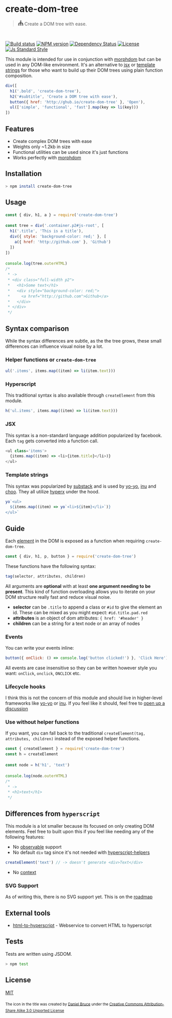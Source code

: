 

# create-dom-tree

> ![tree](./tree.png) Create a DOM tree with ease.
<br>

[![Build status][travis-image]][travis-url]
[![NPM version][version-image]][version-url]
[![Dependency Status][david-image]][david-url]
[![License][license-image]][license-url]
[![Js Standard Style][standard-image]][standard-url]

This module is intended for use in conjunction with [morphdom](https://github.com/patrick-steele-idem/morphdom) but can be used in any DOM-like environment. It's an alternative to [jsx](https://facebook.github.io/react/docs/jsx-in-depth.html) or [template strings](https://github.com/shama/bel) for those who want to build up their DOM trees using plain function composition.

```js
div([
  h1('.bold', 'create-dom-tree'),
  h2('#subtitle', 'Create a DOM tree with ease'),
  button({ href: 'http://ghub.io/create-dom-tree' }, 'Open'),
  ul(['simple', 'functional', 'fast'].map(key => li(key)))
])
```

## Features

* Create complex DOM trees with ease
* Weights only ~1.2kb in size
* Functional utilities can be used since it's just functions
* Works perfectly with [morphdom](https://github.com/patrick-steele-idem/morphdom)

## Installation

```bash
> npm install create-dom-tree
```

## Usage

```js
const { div, h1, a } = require('create-dom-tree')

const tree = div('.container.p2#js-root', [
  h1('.title', 'This is a title'),
  div({ style: 'background-color: red;' }, [
    a({ href: 'http://github.com' }, 'Github')
  ])
])

console.log(tree.outerHTML)
/*
 * ->
 * <div class="full-width p2">
 *   <h1>Some text</h1>
 *   <div style="background-color: red;">
 *     <a href="http://github.com">Github</a>
 *   </div>
 * </div>
 */
```

## Syntax comparison

While the syntax differences are subtle, as the the tree grows, these small differences can influence visual noise by a lot.

### Helper functions or `create-dom-tree`

```js
ul('.items', items.map((item) => li(item.text)))
```

### Hyperscript

This traditional syntax is also available through `createElement` from this module.

```js
h('ul.items', items.map((item) => li(item.text)))
```

### JSX

This syntax is a non-standard language addition popularized by facebook. Each `tag` gets converted into a function call.

```js
<ul class='items'>
  {items.map((item) => <li>{item.title}</li>)}
</ul>
```

### Template strings

This syntax was popularized by [substack](https://github.com/substack) and is used by [yo-yo](https://github.com/maxogden/yo-yo), [inu](https://github.com/ahdinosaur/inu) and [choo](https://github.com/yoshuawuyts/choo). They all utilize [hyperx](https://github.com/substack/hyperx) under the hood.

```js
yo`<ul>
  ${items.map((item) => yo`<li>${item}</li>`)}
</ul>`
```

## Guide

Each [element](https://github.com/ohanhi/hyperscript-helpers/blob/master/src/index.js#L26-L38) in the DOM is exposed as a function when requiring `create-dom-tree`.

```js
const { div, h1, p, button } = require('create-dom-tree')
```

These functions have the following syntax:

```js
tag(selector, attributes, children)
```

All arguments are **optional** with at least **one argument needing to be present**. This kind of function overloading allows you to iterate on your DOM structure really fast and reduce visual noise.

* **selector** can be `.title` to append a class or `#id` to give the element an id. These can be mixed as you might expect: `#id.title.pad.red`
* **attributes** is an object of dom attributes: `{ href: '#header' }`
* **children** can be a string for a text node or an array of nodes

### Events

You can write your events inline:

```js
button({ onClick: () => console.log('button clicked!') }, 'Click Here')
```

All events are case insensitive so they can be written however style you want: `onClick`, `onclick`, `ONCLICK` etc.

### Lifecycle hooks

I think this is not the concern of this module and should live in higher-level frameworks like [yo-yo](https://github.com/maxogden/yo-yo) or [inu](https://github.com/ahdinosaur/inu). If you feel like it should, feel free to [open up a discussion](http://github.com/queckezz/create-dom-tree/issues/new)

### Use without helper functions

If you want, you can fall back to the traditional `createElement(tag, attributes, children)` instead of the exposed helper functions.

```js
const { createElement } = require('create-dom-tree')
const h = createElement

const node = h('h1', 'text')

console.log(node.outerHTML)
/* 
 * ->
 * <h1>text</h1>
 */
```

## Differences from `hyperscript`

This module is a lot smaller because its focused on only creating DOM elements. Feel free to built upon this if you feel like needing any of the following features:

* No [observable](https://github.com/dominictarr/observable) support
* No default `div` tag since it's not needed with [hyperscript-helpers](https://github.com/ohanhi/hyperscript-helpers)

```js
createElement('text') // -> doesn't generate <div>Text</div>
```

* No [context](https://github.com/dominictarr/hyperscript/blob/master/test/index.js#L120-L126)

### SVG Support

As of writing this, there is no SVG support yet. This is on the [roadmap](https://github.com/queckezz/create-dom-tree/issues/1)

## External tools

* [html-to-hyperscript](html-to-hyperscript.paqmind.com) - Webservice to convert HTML to hyperscript

## Tests

Tests are written using JSDOM.

```bash
> npm test
```

## License

[MIT][license-url]

<sub>The icon in the title was created by [Daniel Bruce](http://danielbruce.se) under the [Creative Commons Attribution-Share Alike 3.0 Unported License](http://creativecommons.org/licenses/by-sa/3.0/)</sub>

[travis-image]: https://img.shields.io/travis/queckezz/create-dom-tree.svg?style=flat-square
[travis-url]: https://travis-ci.org/queckezz/create-dom-tree

[version-image]: https://img.shields.io/npm/v/create-dom-tree.svg?style=flat-square
[version-url]: https://npmjs.org/package/create-dom-tree

[david-image]: http://img.shields.io/david/queckezz/create-dom-tree.svg?style=flat-square
[david-url]: https://david-dm.org/queckezz/create-dom-tree

[standard-image]: https://img.shields.io/badge/code-standard-brightgreen.svg?style=flat-square
[standard-url]: https://github.com/feross/standard

[license-image]: http://img.shields.io/npm/l/create-dom-tree.svg?style=flat-square
[license-url]: ./license